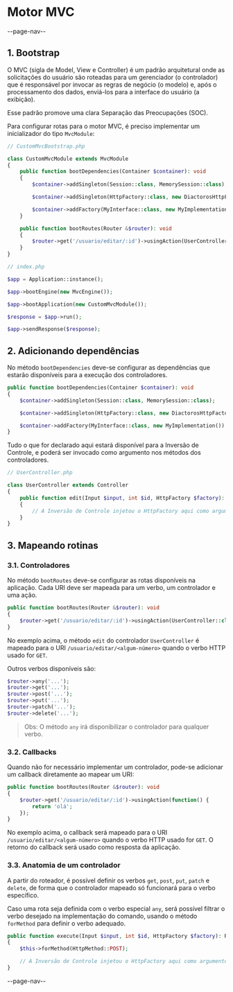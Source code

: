 # Motor MVC

--page-nav--

## 1. Bootstrap

O MVC (sigla de Model, View e Controller) é um padrão arquitetural onde as
solicitações do usuário são roteadas para um gerenciador (o controlador) que é
responsável por invocar as regras de negócio (o modelo) e, após o processamento
dos dados, enviá-los para a interface do usuário (a exibição).

Esse padrão promove uma clara Separação das Preocupações (SOC).

Para configurar rotas para o motor MVC, é preciso implementar um inicializador
do tipo `MvcModule`:

```php
// CustomMvcBootstrap.php

class CustomMvcModule extends MvcModule
{
    public function bootDependencies(Container $container): void
    {
        $container->addSingleton(Session::class, MemorySession::class);

        $container->addSingleton(HttpFactory::class, new DiactorosHttpFactory());

        $container->addFactory(MyInterface::class, new MyImplementation());
    }

    public function bootRoutes(Router &$router): void
    {
        $router->get('/usuario/editar/:id')->usingAction(UserController::class, 'edit');
    }
}
```

```php
// index.php

$app = Application::instance();

$app->bootEngine(new MvcEngine());

$app->bootApplication(new CustomMvcModule());

$response = $app->run();

$app->sendResponse($response);
```

## 2. Adicionando dependências

No método `bootDependencies` deve-se configurar as dependências que estarão disponíveis para
a execução dos controladores.

```php
public function bootDependencies(Container $container): void
{
    $container->addSingleton(Session::class, MemorySession::class);

    $container->addSingleton(HttpFactory::class, new DiactorosHttpFactory());

    $container->addFactory(MyInterface::class, new MyImplementation());
}
```

Tudo o que for declarado aqui estará disponível para a Inversão de Controle, e
poderá ser invocado como argumento nos métodos dos controladores.

```php
// UserController.php

class UserController extends Controller
{
    public function edit(Input $input, int $id, HttpFactory $factory): ResponseInterface
    {
        // A Inversão de Controle injetou o HttpFactory aqui como argumento
    }
}
```

## 3. Mapeando rotinas

### 3.1. Controladores

No método `bootRoutes` deve-se configurar as rotas disponíveis na aplicação.
Cada URI deve ser mapeada para um verbo, um controlador e uma ação.

```php
public function bootRoutes(Router &$router): void
{
    $router->get('/usuario/editar/:id')->usingAction(UserController::class, 'edit');
}
```

No exemplo acima, o método `edit` do controlador `UserController` é mapeado para
o URI `/usuario/editar/<algum-número>` quando o verbo HTTP usado for `GET`.

Outros verbos disponíveis são:

```php
$router->any('...');
$router->get('...');
$router->post('...');
$router->put('...');
$router->patch('...');
$router->delete('...');
```

> Obs: O método `any` irá disponibilizar o controlador para qualquer verbo.

### 3.2. Callbacks

Quando não for necessário implementar um controlador, pode-se adicionar um
callback diretamente ao mapear um URI:

```php
public function bootRoutes(Router &$router): void
{
    $router->get('/usuario/editar/:id')->usingAction(function() {
        return 'olá';
    });
}
```

No exemplo acima, o callback será mapeado para o URI `/usuario/editar/<algum-número>`
quando o verbo HTTP usado for `GET`. O retorno do callback será usado como
resposta da aplicação.

### 3.3. Anatomia de um controlador

A partir do roteador, é possível definir os verbos `get`, `post`, `put`, `patch`
e `delete`, de forma que o controlador mapeado só funcionará para o verbo específico.

Caso uma rota seja definida com o verbo especial `any`, será possível filtrar
o verbo desejado na implementação do comando, usando o método `forMethod` para
definir o verbo adequado.

```php
public function execute(Input $input, int $id, HttpFactory $factory): ResponseInterface
{
    $this->forMethod(HttpMethod::POST);

    // A Inversão de Controle injetou o HttpFactory aqui como argumento
}
```

--page-nav--
